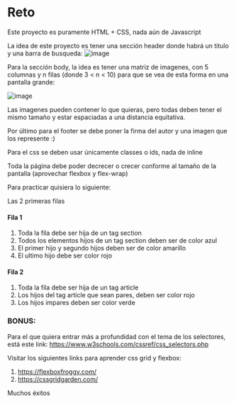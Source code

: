 # Reto
Este proyecto es puramente HTML + CSS, nada aún de Javascript

La idea de este proyecto es tener una sección header donde habrá un titulo y una barra de busqueda: ![image](https://user-images.githubusercontent.com/26677733/208135402-85e54dc1-6c98-412b-92de-b2b0f8f9ae8f.png)

Para la sección body, la idea es tener una matriz de imagenes, con 5 columnas y n filas (donde 3 < n < 10) para que se vea de esta forma en una pantalla grande:

![image](https://user-images.githubusercontent.com/26677733/196776126-ccf24f78-faf8-4694-baaf-e4981fec8d6c.png)

Las imagenes pueden contener lo que quieras, pero todas deben tener el mismo tamaño y estar espaciadas a una distancia equitativa.

Por último para el footer se debe poner la firma del autor y una imagen que los represente :)

Para el css se deben usar únicamente classes o ids, nada de inline

Toda la página debe poder decrecer o crecer conforme al tamaño de la pantalla (aprovechar flexbox y flex-wrap)

Para practicar quisiera lo siguiente:

Las 2 primeras filas

#### Fila 1
  1. Toda la fila debe ser hija de un tag section
  2. Todos los elementos hijos de un tag section deben ser de color azul
  3. El primer hijo y segundo hijos deben ser de color amarillo
  4. El ultimo hijo debe ser color rojo
  
#### Fila 2
  1. Toda la fila debe ser hija de un tag article
  2. Los hijos del tag article que sean pares, deben ser color rojo
  3. Los hijos impares deben ser color verde

### BONUS:

Para el que quiera entrar más a profundidad con el tema de los selectores, está este link: https://www.w3schools.com/cssref/css_selectors.php

Visitar los siguientes links para aprender css grid y flexbox:
  1. https://flexboxfroggy.com/
  2. https://cssgridgarden.com/

Muchos éxitos
